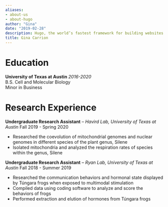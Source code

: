 ```yaml
---
aliases:
- about-us
- about-hugo
author: "Gina"
date: "2019-02-28"
description: Hugo, the world’s fastest framework for building websites
title: Gina Carrion
---
```

# Education
**University of Texas at Austin** _2016-2020_      
B.S. Cell and Molecular Biology  
Minor in Business  


# Research Experience
**Undergraduate Research Assistant** – _Havird Lab, University of Texas at Austin_
Fall 2019 - Spring 2020    
- Researched the coevolution of mitochondrial genomes and nuclear genomes in different species of the plant genus, Silene    
- Isolated mitochondria and analyzed the respiration rates of species within the genus, Silene    

**Undergraduate Research Assistant** – _Ryan Lab, University of Texas at Austin_
Fall 2018 - Summer 2019    
- Researched the communication behaviors and hormonal state displayed by Túngara frogs when exposed to multimodal stimulation    
- Compiled data using coding software to analyze and score the behaviors of frogs    
- Performed extraction and elution of hormones from Túngara frogs    


